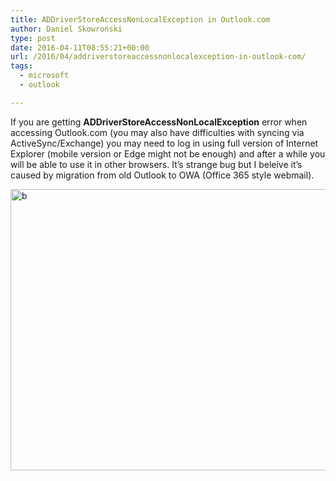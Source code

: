 ```yaml
---
title: ADDriverStoreAccessNonLocalException in Outlook.com
author: Daniel Skowroński
type: post
date: 2016-04-11T08:55:21+00:00
url: /2016/04/addriverstoreaccessnonlocalexception-in-outlook-com/
tags:
  - microsoft
  - outlook

---
```

If you are getting **ADDriverStoreAccessNonLocalException** error when accessing Outlook.com (you may also have difficulties with syncing via ActiveSync/Exchange) you may need to log in using full version of Internet Explorer (mobile version or Edge might not be enough) and after a while you will be able to use it in other browsers. It&#8217;s strange bug but I beleive it&#8217;s caused by migration from old Outlook to OWA (Office 365 style webmail).

<img decoding="async" loading="lazy" class="alignnone size-full wp-image-902" src="http://blog.dsinf.net/wp-content/uploads/2016/04/b.png" alt="b" width="864" height="450" srcset="https://blog.dsinf.net/wp-content/uploads/2016/04/b.png 864w, https://blog.dsinf.net/wp-content/uploads/2016/04/b-300x156.png 300w, https://blog.dsinf.net/wp-content/uploads/2016/04/b-768x400.png 768w, https://blog.dsinf.net/wp-content/uploads/2016/04/b-660x344.png 660w" sizes="(max-width: 864px) 100vw, 864px" />